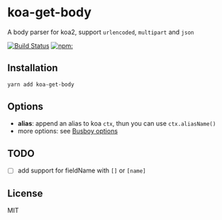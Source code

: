 
# koa-get-body
A body parser for koa2, support `urlencoded`, `multipart` and `json`

[![Build Status](https://travis-ci.org/yangg/koa-get-body.svg?branch=master)](https://travis-ci.org/yangg/koa-get-body)
[![npm:](https://img.shields.io/npm/v/koa-get-body.svg?style=flat)](https://www.npmjs.com/packages/koa-get-body)

## Installation
```bash
yarn add koa-get-body
```

## Options
* **alias**: append an alias to koa `ctx`, thun you can use `ctx.aliasName()`
* more options: see [Busboy options](https://github.com/mscdex/busboy#busboy-methods)

## TODO
- [ ] add support for fieldName with `[]` or `[name]`

## License
MIT